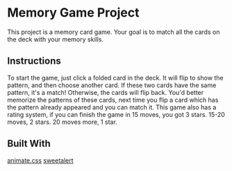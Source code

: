 # Memory Game Project

This project is a memory card game. Your goal is to match all the cards on the deck with your memory skills.

## Instructions

To start the game, just click a folded card in the deck. It will flip to show the pattern, and then choose another card. If these two cards have the same pattern, it's a match! Otherwise, the cards will flip back. You'd better memorize the patterns of these cards, next time you flip a card which has the pattern already appeared and you can match it.
This game also has a rating system, if you can finish the game in 15 moves, you got 3 stars. 15-20 moves, 2 stars. 20 moves more, 1 star.

## Built With

[animate.css](https://daneden.github.io/animate.css/)
[sweetalert](https://sweetalert.js.org)
